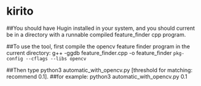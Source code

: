 # kirito

##You should have Hugin installed in your system, and you should current be in a directory with a runnable compiled feature_finder cpp program.

##To use the tool, first compile the opencv feature finder program in the current directory: g++ -ggdb feature_finder.cpp -o feature_finder `pkg-config --cflags --libs opencv`

##Then type python3 automatic_with_opencv.py [threshold for matching: recommend 0.1].
##for example: python3 automatic_with_opencv.py 0.1
